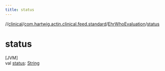 ```yaml
---
title: status
---
```

//[clinical](../../../index.html)/[com.hartwig.actin.clinical.feed.standard](../index.html)/[EhrWhoEvaluation](index.html)/[status](status.html)



# status



[JVM]\
val [status](status.html): [String](https://kotlinlang.org/api/latest/jvm/stdlib/kotlin/-string/index.html)




